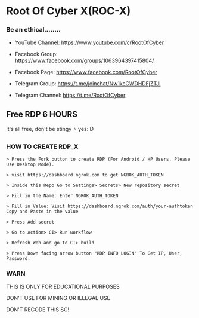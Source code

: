 # Root Of Cyber X(ROC-X)
### Be an ethical........
- YouTube Channel:
https://www.youtube.com/c/RootOfCyber

- Facebook Group: 
https://www.facebook.com/groups/1063964397415804/

- Facebook Page: 
https://www.facebook.com/RootOfCyber

- Telegram Group: 
https://t.me/joinchat/Nw1kcCWDHDFjZTJl

- Telegram Channel:
https://t.me/RootOfCyber


## Free RDP 6 HOURS

it's all free, don't be stingy ⭐️ yes: D

### HOW TO CREATE RDP_X
```
> Press the Fork button to create RDP (For Android / HP Users, Please Use Desktop Mode).

> visit https://dashboard.ngrok.com to get NGROK_AUTH_TOKEN

> Inside this Repo Go to Settings> Secrets> New repository secret

> Fill in the Name: Enter NGROK_AUTH_TOKEN

> Fill in Value: Visit https://dashboard.ngrok.com/auth/your-authtoken Copy and Paste in the value

> Press Add secret 

> Go to Action> CI> Run workflow

> Refresh Web and go to CI> build

> Press Down facing arrow button "RDP INFO LOGIN" To Get IP, User, Password.
```
### WARN

THIS IS ONLY FOR EDUCATIONAL PURPOSES

DON'T USE FOR MINING OR ILLEGAL USE

DON'T RECODE THIS SC!
